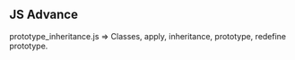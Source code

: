 ## JS Advance

prototype_inheritance.js => Classes, apply, inheritance, prototype, redefine prototype.